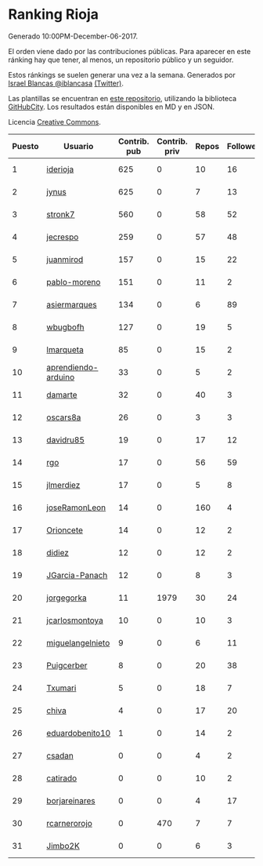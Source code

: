 # Ranking Rioja

Generado 10:00PM-December-06-2017.

El orden viene dado por las contribuciones públicas. Para aparecer en este ránking hay que tener, al menos, un repositorio público y un seguidor.

Estos ránkings se suelen generar una vez a la semana. Generados por [Israel Blancas @iblancasa](https://github.com/iblancasa/) [(Twitter)](https://twitter.com/iblancasa).

Las plantillas se encuentran en [este repositorio](https://github.com/iblancasa/GH-Spanish-Ranking), utilizando la biblioteca [GitHubCity](https://github.com/iblancasa/GitHubCity). Los resultados están disponibles en MD y en JSON.

Licencia [Creative Commons](https://creativecommons.org/licenses/by/4.0/).

| Puesto   |  Usuario  | Contrib. pub | Contrib. priv |Repos| Followers | Desde |  Avatar  |
|----------|-----------|--------------|---------------|-----|-----------|-------|----------|
|1|[iderioja](https://github.com/iderioja)|625|0|10|16|2013-07-25|![iderioja](https://avatars3.githubusercontent.com/u/5090808)|
|2|[jynus](https://github.com/jynus)|625|0|7|13|2014-08-28|![jynus](https://avatars1.githubusercontent.com/u/8576860)|
|3|[stronk7](https://github.com/stronk7)|560|0|58|52|2009-12-14|![stronk7](https://avatars3.githubusercontent.com/u/167147)|
|4|[jecrespo](https://github.com/jecrespo)|259|0|57|48|2012-03-15|![jecrespo](https://avatars2.githubusercontent.com/u/1539718)|
|5|[juanmirod](https://github.com/juanmirod)|157|0|15|22|2013-02-27|![juanmirod](https://avatars2.githubusercontent.com/u/3714422)|
|6|[pablo-moreno](https://github.com/pablo-moreno)|151|0|11|2|2014-07-18|![pablo-moreno](https://avatars1.githubusercontent.com/u/8203696)|
|7|[asiermarques](https://github.com/asiermarques)|134|0|6|89|2009-11-05|![asiermarques](https://avatars0.githubusercontent.com/u/149459)|
|8|[wbugbofh](https://github.com/wbugbofh)|127|0|19|5|2013-04-24|![wbugbofh](https://avatars2.githubusercontent.com/u/4250161)|
|9|[lmarqueta](https://github.com/lmarqueta)|85|0|15|2|2015-09-17|![lmarqueta](https://avatars1.githubusercontent.com/u/14338278)|
|10|[aprendiendo-arduino](https://github.com/aprendiendo-arduino)|33|0|5|2|2016-09-02|![aprendiendo-arduino](https://avatars3.githubusercontent.com/u/21957254)|
|11|[damarte](https://github.com/damarte)|32|0|40|3|2013-04-30|![damarte](https://avatars2.githubusercontent.com/u/4304282)|
|12|[oscars8a](https://github.com/oscars8a)|26|0|3|3|2017-11-13|![oscars8a](https://avatars2.githubusercontent.com/u/33620978)|
|13|[davidru85](https://github.com/davidru85)|19|0|17|12|2010-11-08|![davidru85](https://avatars2.githubusercontent.com/u/472324)|
|14|[rgo](https://github.com/rgo)|17|0|56|59|2009-01-16|![rgo](https://avatars1.githubusercontent.com/u/47124)|
|15|[jlmerdiez](https://github.com/jlmerdiez)|17|0|5|8|2014-01-24|![jlmerdiez](https://avatars2.githubusercontent.com/u/6492854)|
|16|[joseRamonLeon](https://github.com/joseRamonLeon)|14|0|160|4|2012-04-26|![joseRamonLeon](https://avatars1.githubusercontent.com/u/1682282)|
|17|[Orioncete](https://github.com/Orioncete)|14|0|12|2|2016-03-12|![Orioncete](https://avatars0.githubusercontent.com/u/17803185)|
|18|[didiez](https://github.com/didiez)|12|0|12|2|2011-02-22|![didiez](https://avatars0.githubusercontent.com/u/632860)|
|19|[JGarcia-Panach](https://github.com/JGarcia-Panach)|12|0|8|3|2015-07-08|![JGarcia-Panach](https://avatars0.githubusercontent.com/u/13234598)|
|20|[jorgegorka](https://github.com/jorgegorka)|11|1979|30|24|2008-05-07|![jorgegorka](https://avatars3.githubusercontent.com/u/9585)|
|21|[jcarlosmontoya](https://github.com/jcarlosmontoya)|10|0|10|3|2014-05-23|![jcarlosmontoya](https://avatars1.githubusercontent.com/u/7680456)|
|22|[miguelangelnieto](https://github.com/miguelangelnieto)|9|0|6|11|2011-05-25|![miguelangelnieto](https://avatars2.githubusercontent.com/u/810868)|
|23|[Puigcerber](https://github.com/Puigcerber)|8|0|20|38|2011-06-22|![Puigcerber](https://avatars2.githubusercontent.com/u/866808)|
|24|[Txumari](https://github.com/Txumari)|5|0|18|7|2010-09-16|![Txumari](https://avatars1.githubusercontent.com/u/401963)|
|25|[chiva](https://github.com/chiva)|4|0|17|20|2010-06-15|![chiva](https://avatars1.githubusercontent.com/u/305333)|
|26|[eduardobenito10](https://github.com/eduardobenito10)|1|0|14|2|2011-09-06|![eduardobenito10](https://avatars1.githubusercontent.com/u/1029956)|
|27|[csadan](https://github.com/csadan)|0|0|4|2|2014-01-21|![csadan](https://avatars0.githubusercontent.com/u/6459730)|
|28|[catirado](https://github.com/catirado)|0|0|10|2|2010-08-04|![catirado](https://avatars2.githubusercontent.com/u/354151)|
|29|[borjareinares](https://github.com/borjareinares)|0|0|4|17|2011-01-26|![borjareinares](https://avatars3.githubusercontent.com/u/584645)|
|30|[rcarnerorojo](https://github.com/rcarnerorojo)|0|470|7|7|2014-04-17|![rcarnerorojo](https://avatars0.githubusercontent.com/u/7326722)|
|31|[Jimbo2K](https://github.com/Jimbo2K)|0|0|6|3|2016-03-15|![Jimbo2K](https://avatars1.githubusercontent.com/u/17853527)|
